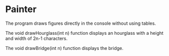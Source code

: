 # Painter

The program draws figures directly in the console without using tables.

The void drawHourglass(int n) function displays an hourglass with a height and width of 2n-1 characters.

The void drawBridge(int n) function displays the bridge.
